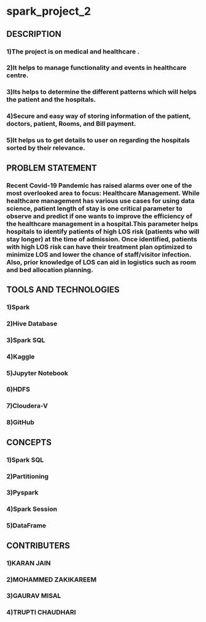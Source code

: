 # spark_project_2
## DESCRIPTION
### 1)The project is on medical and healthcare .
### 2)It helps to manage functionality and events in healthcare centre.
### 3)Its helps to determine the different patterns which will helps the patient and the hospitals.
### 4)Secure and easy way of storing information of the patient, doctors, patient, Rooms, and Bill payment.
### 5)It helps us to get details to user on regarding the hospitals sorted by their relevance.

## PROBLEM STATEMENT
### Recent Covid-19 Pandemic has raised alarms over one of the most overlooked area to focus: Healthcare Management. While healthcare management has various use cases for using data science, patient length of stay is one critical parameter to observe and predict if one wants to improve the efficiency of the healthcare management in a hospital.This parameter helps hospitals to identify patients of high LOS risk (patients who will stay longer) at the time of admission. Once identified, patients with high LOS risk can have their treatment plan optimized to minimize LOS and lower the chance of staff/visitor infection. Also, prior knowledge of LOS can aid in logistics such as room and bed allocation planning.

## TOOLS AND TECHNOLOGIES
### 1)Spark
### 2)Hive Database
### 3)Spark SQL
### 4)Kaggle
### 5)Jupyter Notebook
### 6)HDFS
### 7)Cloudera-V
### 8)GitHub

## CONCEPTS 
### 1)Spark SQL
### 2)Partitioning
### 3)Pyspark
### 4)Spark Session
### 5)DataFrame

## CONTRIBUTERS
### 1)KARAN JAIN
### 2)MOHAMMED ZAKIKAREEM
### 3)GAURAV MISAL
### 4)TRUPTI CHAUDHARI
